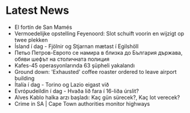 # Latest News
-  El fortín de San Mamés
-  Vermoedelijke opstelling Feyenoord: Slot schuift voorin en wijzigt op twee plekken
-  Ísland í dag - Fjölnir og Stjarnan mætast í Egilshöll
-  Петьо Петров-Еврото се намира в близка до България държава, обяви шефът на столичната полиция
-  Kafes-45 operasyonlarında 63 şüpheli yakalandı
-  Ground down: 'Exhausted' coffee roaster ordered to leave airport building
-  Ítalía í dag - Torino og Lazio eigast við
-  Evrópudeildin í dag - Hvaða lið fara í 16-liða úrslit?
-  Alves Kablo halka arzı başladı: Kaç gün sürecek?, Kaç lot verecek?
-  Crime in SA | Cape Town authorities monitor highways
